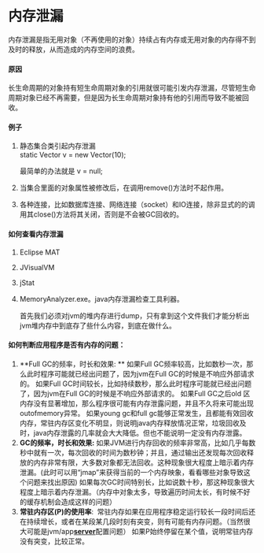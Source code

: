 # 内存泄漏

内存泄漏是指无用对象（不再使用的对象）持续占有内存或无用对象的内存得不到及时的释放，从而造成的内存空间的浪费。

#### 原因

长生命周期的对象持有短生命周期对象的引用就很可能引发内存泄漏，尽管短生命周期对象已经不再需要，但是因为长生命周期对象持有他的引用而导致不能被回收。

#### 例子

1. 静态集合类引起内存泄漏  
   static Vector v = new Vector\(10\);

   最简单的办法就是 v = null;

2. 当集合里面的对象属性被修改后，在调用remove\(\)方法时不起作用。

3. 各种连接，比如数据库连接、网络连接（socket）和IO连接，除非显式的的调用其close\(\)方法将其关闭，否则是不会被GC回收的。

#### 如何查看内存泄漏

1. Eclipse MAT

2. JVisualVM

3. jStat

4. MemoryAnalyzer.exe。java内存泄漏检查工具利器。

   首先我们必须对jvm的堆内存进行dump，只有拿到这个文件我们才能分析出jvm堆内存中到底存了些什么内容，到底在做什么。

#### **如何判断应用程序是否有内存的问题：**

1. **Full GC的频率，时长和效果: **
   如果Full GC频率较高，比如数秒一次，那么此时程序可能就已经出问题了，因为jvm在Full GC的时候是不响应外部请求的。
   如果Full GC时间较长，比如持续数秒，那么此时程序可能就已经出问题了，因为jvm在Full GC的时候是不响应外部请求的。
   如果Full GC之后old 区内存没有显著增加，那么程序很可能有内存泄露问题，并且不久将来可能出现outofmemory异常。
   如果young gc和full gc能够正常发生，且都能有效回收内存，常驻内存区变化不明显，则说明java内存释放情况正常，垃圾回收及时，java内存泄露的几率就会大大降低。但也不能说明一定没有内存泄露。
2. **GC的频率，时长和效果:** 
   如果JVM进行内存回收的频率非常高，比如几乎每数秒中就有一次，每次回收的时间为数秒钟；并且，通过输出还发现每次回收释放的内存非常有限，大多数对象都无法回收。这种现象很大程度上暗示着内存泄漏。\(此时可以用“jmap”来获得当前的一个内存映象，看看哪些对象导致这个问题来找出原因\)
   如果每次GC时间特别长，比如说数十秒，那这种现象很大程度上暗示着内存泄漏。（内存中对象太多，导致遍历时间太长，有时候不好的缓存机制会造成这样的问题）
3. **常驻内存区\(P\)的使用率**: 
   常驻内存如果在应用程序稳定运行较长一段时间后还在持续增长，或者在某段某几段时刻有突变，则有可能有内存问题。（当然很大可能是jvm/app[**server**](javascript:;)配置问题） 如果P始终停留在某个值，说明常驻内存没有突变，比较正常。



